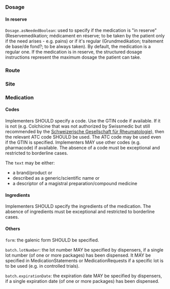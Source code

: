 ### Dosage

#### In reserve
`Dosage.asNeededBoolean`: used to specify if the medication is "in reserve" (Reservemedikation; médicament en réserve; to be taken by the patient only if the need arises - e.g. pains) or if it's regular (Grundmedikation; traitement de base/de fond?; to be always taken).
By default, the medication is a regular one.
If the medication is in reserve, the structured dosage instructions represent the maximum dosage the patient can take.

### Route

### Site

### Medication

#### Codes

Implementers SHOULD specify a code. Use the GTIN code if available. If it is not (e.g. Colchicine that was not authorized by Swissmedic but still recommended by the
[Schweizerische Gesellschaft für Rheumatologie](https://www.rheuma-net.ch/de/dok/sgr-dokumente/behandlung/therapie/other-therapies/519-colchicin/file)),
then the relevant ATC code SHOULD be used.
The ATC code may be used even if the GTIN is specified.
Implementers MAY use other codes (e.g. pharmacode) if available.
The absence of a code must be exceptional and restricted to borderline cases.

The `text` may be either:

- a brand/product or
- described as a generic/scientific name or 
- a descriptor of a magistral preparation/compound medicine

#### Ingredients

Implementers SHOULD specify the ingredients of the medication.
The absence of ingredients must be exceptional and restricted to borderline cases.

#### Others

`form`: the galenic form SHOULD be specified.

`batch.lotNumber`: the lot number MAY be specified by dispensers, if a single lot number (of one or more packages) has been dispensed.
It MAY be specified in MedicationStatements or MedicationRequests if a specific lot is to be used (e.g. in controlled trials).

`batch.expirationDate`: the expiration date MAY be specified by dispensers, if a single expiration date (of one or more packages) has been dispensed.
